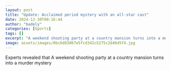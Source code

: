 ```yaml
---
layout: post
title: "Update: Acclaimed period mystery with an all-star cast"
date: 2024-12-30T00:16:44
author: "badely"
categories: [Sports]
tags: []
excerpt: "A weekend shooting party at a country mansion turns into a murder mystery"
image: assets/images/0bc6d83867e5fcd342c5275c2d46d5f4.jpg
---
```


Experts revealed that A weekend shooting party at a country mansion turns into a murder mystery

